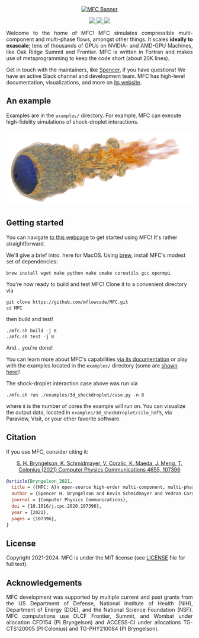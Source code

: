 <p align="center">
  <a href="http://mflowcode.github.io/">
    <img src="docs/res/readme.png" alt="MFC Banner" width="500"/>
  </a>
</p>

<p align="center">
  <a href="http://dx.doi.org/10.1016/j.cpc.2020.107396">
    <img src="https://zenodo.org/badge/doi/10.1016/j.cpc.2020.107396.svg" />
  </a>
  <a href="https://github.com/MFlowCode/MFC/actions">
    <img src="https://github.com/MFlowCode/MFC/actions/workflows/test.yml/badge.svg" />
  </a>
  <a href="https://lbesson.mit-license.org/">
    <img src="https://img.shields.io/badge/License-MIT-blue.svg" />
  </a>
</p>

<p align="justify">
  Welcome to the home of MFC!
  MFC simulates compressible multi-component and multi-phase flows, amongst other things. 
  It scales <b>ideally to exascale</b>; tens of thousands of GPUs on NVIDIA- and AMD-GPU Machines, like Oak Ridge Summit and Frontier.
  MFC is written in Fortran and makes use of metaprogramming to keep the code short (about 20K lines).
  
  Get in touch with the maintainers, like <a href="mailto:shb@gatech.edu">Spencer</a>, if you have questions!
  We have an active Slack channel and development team.
  MFC has high-level documentation, visualizations, and more on [its website](https://mflowcode.github.io/).
</p>

## An example

Examples are in the `examples/` directory.
For example, MFC can execute high-fidelity simulations of shock-droplet interactions.

<p align="center">
    <img src="docs/res/shockdrop.png" alt="Shock Droplet Example" width="700"/>
</p>

## Getting started

You can navigate [to this webpage](https://mflowcode.github.io/documentation/md_getting-started.html) to get started using MFC!
It's rather straightforward.

We'll give a brief intro. here for MacOS.
Using [brew](https://brew.sh), install MFC's modest set of dependencies:
```console
brew install wget make python make cmake coreutils gcc openmpi
```
You're now ready to build and test MFC!
Clone it to a convenient directory via
```console
git clone https://github.com/mflowcode/MFC.git
cd MFC
```
then build and test!
```console
./mfc.sh build -j 8
./mfc.sh test -j 8
```
And... you're done!

You can learn more about MFC's capabilities [via its documentation](https://mflowcode.github.io/documentation/index.html) or play with the examples located in the `examples/` directory (some are [shown here](https://mflowcode.github.io/documentation/md_examples.html))!

The shock-droplet interaction case above was run via
```console
./mfc.sh run ./examples/3d_shockdroplet/case.py -n 8
```
where `8` is the number of cores the example will run on.
You can visualize the output data, located in `examples/3d_shockdroplet/silo_hdf5`, via Paraview, Visit, or your other favorite software.

## Citation

If you use MFC, consider citing it:

<p align="center">
  <a href="https://doi.org/10.1016/j.cpc.2020.107396">
    S. H. Bryngelson, K. Schmidmayer, V. Coralic, K. Maeda, J. Meng, T. Colonius (2021) Computer Physics Communications 4655, 107396
  </a>
</p>

```bibtex
@article{Bryngelson_2021,
  title = {{MFC: A}n open-source high-order multi-component, multi-phase, and multi-scale compressible flow solver},
  author = {Spencer H. Bryngelson and Kevin Schmidmayer and Vedran Coralic and Jomela C. Meng and Kazuki Maeda and Tim Colonius},
  journal = {Computer Physics Communications},
  doi = {10.1016/j.cpc.2020.107396},
  year = {2021},
  pages = {107396},
}
```

## License
 
Copyright 2021-2024.
MFC is under the MIT license (see [LICENSE](LICENSE) file for full text).

## Acknowledgements
 
<p align="justify">
  MFC development was supported by multiple current and past grants from the US Department of Defense, National Institute of Health (NIH), Department of Energy (DOE), and the National Science Foundation (NSF).
  MFC computations use OLCF Frontier, Summit, and Wombat under allocation CFD154 (PI Bryngelson) and ACCESS-CI under allocations TG-CTS120005 (PI Colonius) and TG-PHY210084 (PI Bryngelson).
</p>
